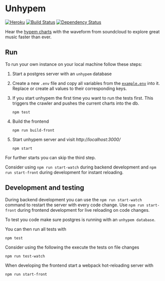 # Unhypem

[![Heroku](http://heroku-badge.herokuapp.com/?app=unhypem&style=flat)](http://unhypem.com)
[![Build Status](https://img.shields.io/travis/feedm3/unhypem.svg?branch=feature-react-es6&style=flat-square)](https://travis-ci.org/feedm3/unhypem)
[![Dependency Status](https://img.shields.io/david/feedm3/unhypem.svg?style=flat-square)](https://david-dm.org/feedm3/unhypem)

Hear the [hypem charts](http://hypem.com/popular) with the waveform from soundcloud to explore great music faster than ever.

## Run

To run your own instance on your local machine follow these steps:

1. Start a postgres server with an `unhypem` database

2. Create a new `.env` file and copy all variables from the
[`example.env`](example.env) into it. Replace or create all values to their
corresponding keys.

3. If you start unhypem the first time you want to run the tests first. This triggers the crawler and pushes the current
charts into the db.

    `npm test`

4. Build the frontend

    `npm run build-front`

5. Start unhypem server and visit _http://localhost:3000/_

    `npm start`

For further starts you can skip the third step.

Consider using `npm run start-watch` during backend development and `npm run start-front`
during development for instant reloading.

## Development and testing

During backend development you can use the `npm run start-watch` command to restart
the server with every code change. Use `npm run start-front` during frontend
development for live reloading on code changes.

To test you code make sure postgres is running with an `unhypem database`.

You can then run all tests with

```
npm test
```

Consider using the following the execute the tests on file changes

```
npm run test-watch
```

When developing the frontend start a webpack hot-reloading server with
```
npm run start-front
```

